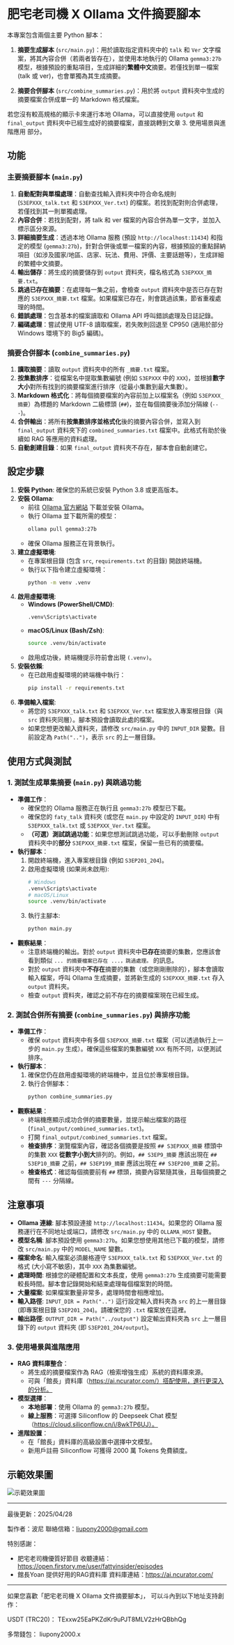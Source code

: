 # 肥宅老司機 X Ollama 文件摘要腳本

本專案包含兩個主要 Python 腳本：

1. **摘要生成腳本** (`src/main.py`)：用於讀取指定資料夾中的 `talk` 和 `Ver` 文字檔案，將其內容合併（若兩者皆存在），並使用本地執行的 Ollama `gemma3:27b` 模型，根據預設的重點項目，生成詳細的**繁體中文**摘要。若僅找到單一檔案 (talk 或 ver)，也會單獨為其生成摘要。

2. **摘要合併腳本** (`src/combine_summaries.py`)：用於將 `output` 資料夾中生成的摘要檔案合併成單一的 Markdown 格式檔案。

若您沒有較高規格的顯示卡來運行本地 Ollama，可以直接使用 `output` 和 `final_output` 資料夾中已經生成好的摘要檔案，直接跳轉到文章 3. 使用場景與進階應用 部分。

## 功能

### 主要摘要腳本 (`main.py`)

1.  **自動配對與單檔處理**：自動查找輸入資料夾中符合命名規則 (`S3EPXXX_talk.txt` 和 `S3EPXXX_Ver.txt`) 的檔案。若找到配對則合併處理，若僅找到其一則單獨處理。
2.  **內容合併**：若找到配對，將 talk 和 ver 檔案的內容合併為單一文字，並加入標示區分來源。
3.  **詳細摘要生成**：透過本地 Ollama 服務 (預設 `http://localhost:11434`) 和指定的模型 (`gemma3:27b`)，針對合併後或單一檔案的內容，根據預設的重點歸納項目（如涉及國家/地區、店家、玩法、費用、評價、主要話題等），生成詳細的繁體中文摘要。
4.  **輸出儲存**：將生成的摘要儲存到 `output` 資料夾，檔名格式為 `S3EPXXX_摘要.txt`。
5.  **跳過已存在摘要**：在處理每一集之前，會檢查 `output` 資料夾中是否已存在對應的 `S3EPXXX_摘要.txt` 檔案。如果檔案已存在，則會跳過該集，節省重複處理的時間。
6.  **錯誤處理**：包含基本的檔案讀取和 Ollama API 呼叫錯誤處理及日誌記錄。
7.  **編碼處理**：嘗試使用 UTF-8 讀取檔案，若失敗則回退至 CP950 (適用於部分 Windows 環境下的 Big5 編碼)。

### 摘要合併腳本 (`combine_summaries.py`)

1.  **讀取摘要**：讀取 `output` 資料夾中的所有 `_摘要.txt` 檔案。
2.  **按集數排序**：從檔案名中提取集數編號 (例如 `S3EPXXX` 中的 `XXX`)，並根據**數字大小**對所有找到的摘要檔案進行排序（從最小集數到最大集數）。
3.  **Markdown 格式化**：將每個摘要檔案的內容前加上以檔案名（例如 `S3EPXXX_摘要`）為標題的 Markdown 二級標頭 (`##`)，並在每個摘要後添加分隔線 (`---`)。
4.  **合併輸出**：將所有**按集數排序並格式化**後的摘要內容合併，並寫入到 `final_output` 資料夾下的 `combined_summaries.txt` 檔案中。此格式有助於後續如 RAG 等應用的資料處理。
5.  **自動創建目錄**：如果 `final_output` 資料夾不存在，腳本會自動創建它。

## 設定步驟

1.  **安裝 Python**: 確保您的系統已安裝 Python 3.8 或更高版本。
2.  **安裝 Ollama**:
    *   前往 [Ollama 官方網站](https://ollama.com/) 下載並安裝 Ollama。
    *   執行 Ollama 並下載所需的模型：
        ```bash
        ollama pull gemma3:27b
        ```
    *   確保 Ollama 服務正在背景執行。
3.  **建立虛擬環境**:
    *   在專案根目錄 (包含 `src`, `requirements.txt` 的目錄) 開啟終端機。
    *   執行以下指令建立虛擬環境：
        ```bash
        python -m venv .venv
        ```
4.  **啟用虛擬環境**:
    *   **Windows (PowerShell/CMD)**:
        ```bash
        .venv\Scripts\activate
        ```
    *   **macOS/Linux (Bash/Zsh)**:
        ```bash
        source .venv/bin/activate
        ```
    *   啟用成功後，終端機提示符前會出現 `(.venv)`。
5.  **安裝依賴**:
    *   在已啟用虛擬環境的終端機中執行：
        ```bash
        pip install -r requirements.txt
        ```
6.  **準備輸入檔案**:
    *   將您的 `S3EPXXX_talk.txt` 和 `S3EPXXX_Ver.txt` 檔案放入專案根目錄（與 `src` 資料夾同層）。腳本預設會讀取此處的檔案。
    *   如果您想更改輸入資料夾，請修改 `src/main.py` 中的 `INPUT_DIR` 變數。目前設定為 `Path("..")`，表示 `src` 的上一層目錄。

## 使用方式與測試

### 1. 測試生成單集摘要 (`main.py`) 與跳過功能

*   **準備工作**：
    *   確保您的 Ollama 服務正在執行且 `gemma3:27b` 模型已下載。
    *   確保您的 `faty_talk` 資料夾 (或您在 `main.py` 中設定的 `INPUT_DIR`) 中有 `S3EPXXX_talk.txt` 或 `S3EPXXX_Ver.txt` 檔案。
    *   **（可選）測試跳過功能**：如果您想測試跳過功能，可以手動刪除 `output` 資料夾中的**部分** `S3EPXXX_摘要.txt` 檔案，保留一些已有的摘要檔。
*   **執行腳本**：
    1.  開啟終端機，進入專案根目錄 (例如 `S3EP201_204`)。
    2.  啟用虛擬環境 (如果尚未啟用):
        ```bash
        # Windows
        .venv\Scripts\activate
        # macOS/Linux
        source .venv/bin/activate
        ```
    3.  執行主腳本:
        ```bash
        python main.py
        ```
*   **觀察結果**：
    *   注意終端機的輸出。對於 `output` 資料夾中**已存在**摘要的集數，您應該會看到類似 `... 的摘要檔案已存在 ...，跳過處理。` 的訊息。
    *   對於 `output` 資料夾中**不存在**摘要的集數（或您剛剛刪除的），腳本會讀取輸入檔案，呼叫 Ollama 生成摘要，並將新生成的 `S3EPXXX_摘要.txt` 存入 `output` 資料夾。
    *   檢查 `output` 資料夾，確認之前不存在的摘要檔案現在已經生成。

### 2. 測試合併所有摘要 (`combine_summaries.py`) 與排序功能

*   **準備工作**：
    *   確保 `output` 資料夾中有多個 `S3EPXXX_摘要.txt` 檔案（可以透過執行上一步的 `main.py` 生成）。確保這些檔案的集數編號 `XXX` 有所不同，以便測試排序。
*   **執行腳本**：
    1.  確保您仍在啟用虛擬環境的終端機中，並且位於專案根目錄。
    2.  執行合併腳本：
        ```bash
        python combine_summaries.py
        ```
*   **觀察結果**：
    *   終端機應顯示成功合併的摘要數量，並提示輸出檔案的路徑 (`final_output/combined_summaries.txt`)。
    *   打開 `final_output/combined_summaries.txt` 檔案。
    *   **檢查排序**：瀏覽檔案內容，確認各個摘要是按照 `## S3EPXXX_摘要` 標頭中的集數 `XXX` **從數字小到大**排列的。例如，`## S3EP9_摘要` 應該出現在 `## S3EP10_摘要` 之前，`## S3EP199_摘要` 應該出現在 `## S3EP200_摘要` 之前。
    *   **檢查格式**：確認每個摘要前有 `##` 標頭，摘要內容緊隨其後，且每個摘要之間有 `---` 分隔線。

## 注意事項

*   **Ollama 連線**: 腳本預設連接 `http://localhost:11434`。如果您的 Ollama 服務運行在不同地址或端口，請修改 `src/main.py` 中的 `OLLAMA_HOST` 變數。
*   **模型名稱**: 腳本預設使用 `gemma3:27b`。如果您想使用其他已下載的模型，請修改 `src/main.py` 中的 `MODEL_NAME` 變數。
*   **檔案命名**: 輸入檔案必須嚴格遵守 `S3EPXXX_talk.txt` 和 `S3EPXXX_Ver.txt` 的格式 (大小寫不敏感)，其中 `XXX` 為集數編號。
*   **處理時間**: 根據您的硬體配置和文本長度，使用 `gemma3:27b` 生成摘要可能需要較長時間。腳本會記錄開始和結束處理每個檔案對的時間。
*   **大量檔案**: 如果檔案數量非常多，處理時間會相應增加。
*   **輸入路徑**: `INPUT_DIR = Path("..")` 這行設定輸入資料夾為 `src` 的上一層目錄 (即專案根目錄 `S3EP201_204`)。請確保您的 `.txt` 檔案放在這裡。
*   **輸出路徑**: `OUTPUT_DIR = Path("../output")` 設定輸出資料夾為 `src` 上一層目錄下的 `output` 資料夾 (即 `S3EP201_204/output`)。

### 3. 使用場景與進階應用

*   **RAG 資料庫整合**：
    *   將生成的摘要檔案作為 RAG（檢索增強生成）系統的資料庫來源。
    *   可與「館長」資料庫（https://ai.ncurator.com/）搭配使用，進行更深入的分析。
*   **模型選擇**：
    *   **本地部署**：使用 Ollama 的 `gemma3:27b` 模型。
    *   **線上服務**：可選擇 Siliconflow 的 Deepseek Chat 模型（https://cloud.siliconflow.cn/i/8wkTP6UJ）。
*   **進階設置**：
    *   在「館長」資料庫的高級設置中選擇中文模型。
    *   新用戶註冊 Siliconflow 可獲得 2000 萬 Tokens 免費額度。
## 示範效果圖

![示範效果圖](https://imgur.com/a/wpafR2I)


---
最後更新：2025/04/28

製作者：波尼
聯絡信箱：liupony2000@gmail.com

特別感謝：
- 肥宅老司機優質好節目
  收聽連結：https://open.firstory.me/user/fattyinsider/episodes
- 館長Yoan 提供好用的RAG資料庫
  資料庫連結：https://ai.ncurator.com/

---
如果您喜歡「肥宅老司機 X Ollama 文件摘要腳本」，
可以斗內到以下地址支持創作：

USDT (TRC20)：
TExxw25EaPKZdKr9uPJT8MLV2zHrQBbhQg

多幣錢包：
liupony2000.x